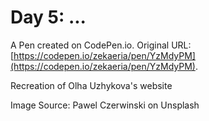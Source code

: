 # Day 5: ...

A Pen created on CodePen.io. Original URL: [https://codepen.io/zekaeria/pen/YzMdyPM](https://codepen.io/zekaeria/pen/YzMdyPM).

Recreation of Olha Uzhykova's website

Image Source: Pawel Czerwinski on Unsplash